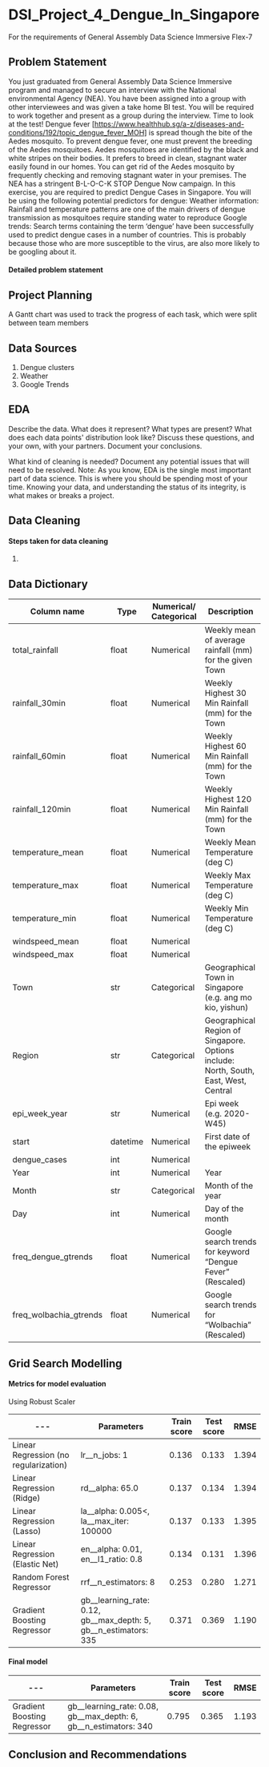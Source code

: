# DSI_Project_4_Dengue_In_Singapore
For the requirements of General Assembly Data Science Immersive Flex-7


## Problem Statement

You just graduated from General Assembly Data Science Immersive program and managed to secure an interview with the National environmental Agency (NEA). You have been assigned into a group with other interviewees and was given a take home BI test. You will be required to work together and present as a group during the interview. Time to look at the test!
Dengue fever [https://www.healthhub.sg/a-z/diseases-and-conditions/192/topic_dengue_fever_MOH] is spread though the bite of the Aedes mosquito. To prevent dengue fever, one must prevent the breeding of the Aedes mosquitoes. Aedes mosquitoes are identified by the black and white stripes on their bodies. It prefers to breed in clean, stagnant water easily found in our homes. You can get rid of the Aedes mosquito by frequently checking and removing stagnant water in your premises. The NEA has a stringent B-L-O-C-K STOP Dengue Now campaign.
In this exercise, you are required to predict Dengue Cases in Singapore. You will be using the following potential predictors for dengue:
Weather information: Rainfall and temperature patterns are one of the main drivers of dengue transmission as mosquitoes require standing water to reproduce
Google trends: Search terms containing the term ‘dengue’ have been successfully used to predict dengue cases in a number of countries. This is probably because those who are more susceptible to the virus, are also more likely to be googling about it.

#### Detailed problem statement

## Project Planning
A Gantt chart was used to track the progress of each task, which were split between team members

## Data Sources
1. Dengue clusters
2. Weather
3. Google Trends

## EDA

Describe the data. What does it represent? What types are present? What does each data points' distribution look like? Discuss these questions, and your own, with your partners. Document your conclusions.

What kind of cleaning is needed? Document any potential issues that will need to be resolved.
Note: As you know, EDA is the single most important part of data science. This is where you should be spending most of your time. Knowing your data, and understanding the status of its integrity, is what makes or breaks a project.

## Data Cleaning

#### Steps taken for data cleaning
1. 

## Data Dictionary
|Column name|Type|Numerical/ Categorical|Description|
|---|---|---|---|
|total_rainfall|float|Numerical|Weekly mean of average rainfall (mm) for the given Town|
|rainfall_30min|float|Numerical|Weekly Highest 30 Min Rainfall (mm) for the Town|
|rainfall_60min|float|Numerical|Weekly Highest 60 Min Rainfall (mm) for the Town|
|rainfall_120min|float|Numerical|Weekly Highest 120 Min Rainfall (mm) for the Town|
|temperature_mean|float|Numerical|Weekly Mean Temperature (deg C)|
|temperature_max|float|Numerical|Weekly Max Temperature (deg C)|
|temperature_min|float|Numerical|Weekly Min Temperature (deg C)|
|windspeed_mean|float|Numerical||Weekly Mean Wind Speed (km/h)|
|windspeed_max|float|Numerical||Weekly Max Wind Speed (km/h)
|Town|str|Categorical|Geographical Town in Singapore (e.g. ang mo kio, yishun)|
|Region|str|Categorical|Geographical Region of Singapore. Options include: North, South, East, West, Central|
|epi_week_year|str|Numerical|Epi week (e.g. 2020-W45)|
|start|datetime|Numerical|First date of the epiweek|
|dengue_cases|int|Numerical||Number of dengue cases in NEA-reported clusters|
|Year|int|Numerical|Year|
|Month|str|Categorical|Month of the year|
|Day|int|Numerical|Day of the month|
|freq_dengue_gtrends|float|Numerical|Google search trends for keyword “Dengue Fever” (Rescaled)|
|freq_wolbachia_gtrends|float|Numerical|Google search trends for “Wolbachia” (Rescaled)|


## Grid Search Modelling

#### Metrics for model evaluation
Using Robust Scaler

|---|Parameters|Train score|Test score|RMSE|
|---|---|---|---|---|
|Linear Regression (no regularization)|lr__n_jobs: 1|0.136|0.133|1.394|
|Linear Regression (Ridge)|rd__alpha: 65.0|0.137|0.134|1.394|
|Linear Regression (Lasso)|la__alpha: 0.005<, la__max_iter: 100000|0.137|0.133|1.395|
|Linear Regression (Elastic Net)|en__alpha: 0.01, en__l1_ratio: 0.8|0.134|0.131|1.396|
|Random Forest Regressor|rrf__n_estimators: 8|0.253|0.280|1.271|
|Gradient Boosting Regressor|gb__learning_rate: 0.12, gb__max_depth: 5, gb__n_estimators: 335|0.371|0.369|1.190|

#### Final model
|---|Parameters|Train score|Test score|RMSE|
|---|---|---|---|---|
|Gradient Boosting Regressor|gb__learning_rate: 0.08, gb__max_depth: 6, gb__n_estimators: 340|0.795|0.365|1.193|


## Conclusion and Recommendations
